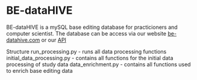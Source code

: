# BE-dataHIVE 
BE-dataHIVE is a mySQL base editing database for practicioners and computer scientist. The database can be access via our website [be-datahive.com](https://be-datahive.com/) or our [API](https://be-datahive.com/documentation.html)

Structure
    run_processing.py             - runs all data processing functions
    initial_data_processing.py    - contains all functions for the initial data processing of study data
    data_enrichment.py            - contains all functions used to enrich base editing data

